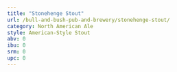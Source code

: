 ```yaml
---
title: "Stonehenge Stout"
url: /bull-and-bush-pub-and-brewery/stonehenge-stout/
category: North American Ale
style: American-Style Stout
abv: 0
ibu: 0
srm: 0
upc: 0
---
```


